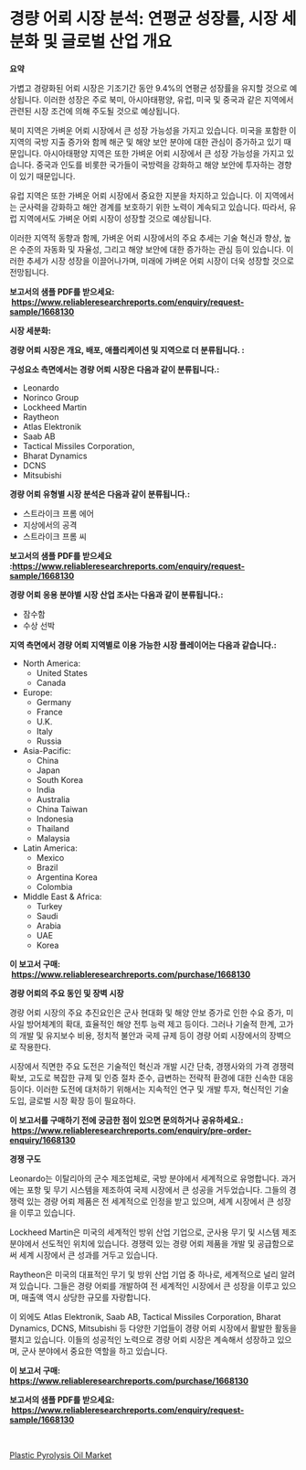 <p><h1>경량 어뢰 시장 분석: 연평균 성장률, 시장 세분화 및 글로벌 산업 개요</h1></p><p><strong>요약</strong></p>
<p><p>가볍고 경량화된 어뢰 시장은 기조기간 동안 9.4%의 연평균 성장률을 유지할 것으로 예상됩니다. 이러한 성장은 주로 북미, 아시아태평양, 유럽, 미국 및 중국과 같은 지역에서 관련된 시장 조건에 의해 주도될 것으로 예상됩니다.</p><p>북미 지역은 가벼운 어뢰 시장에서 큰 성장 가능성을 가지고 있습니다. 미국을 포함한 이 지역의 국방 지출 증가와 함께 해군 및 해양 보안 분야에 대한 관심이 증가하고 있기 때문입니다. 아시아태평양 지역은 또한 가벼운 어뢰 시장에서 큰 성장 가능성을 가지고 있습니다. 중국과 인도를 비롯한 국가들이 국방력을 강화하고 해양 보안에 투자하는 경향이 있기 때문입니다.</p><p>유럽 지역은 또한 가벼운 어뢰 시장에서 중요한 지분을 차지하고 있습니다. 이 지역에서는 군사력을 강화하고 해안 경계를 보호하기 위한 노력이 계속되고 있습니다. 따라서, 유럽 지역에서도 가벼운 어뢰 시장이 성장할 것으로 예상됩니다.</p><p>이러한 지역적 동향과 함께, 가벼운 어뢰 시장에서의 주요 추세는 기술 혁신과 향상, 높은 수준의 자동화 및 자율성, 그리고 해양 보안에 대한 증가하는 관심 등이 있습니다. 이러한 추세가 시장 성장을 이끌어나가며, 미래에 가벼운 어뢰 시장이 더욱 성장할 것으로 전망됩니다.</p></p>
<p><strong>보고서의 샘플 PDF를 받으세요: &nbsp;<a href="https://www.reliableresearchreports.com/enquiry/request-sample/1668130">https://www.reliableresearchreports.com/enquiry/request-sample/1668130</a></strong></p>
<p><strong>시장 세분화:</strong></p>
<p><strong> 경량 어뢰 시장은 개요, 배포, 애플리케이션 및 지역으로 더 분류됩니다. :</strong></p>
<p><strong>구성요소 측면에서는 경량 어뢰 시장은 다음과 같이 분류됩니다.:</strong></p>
<p><ul><li>Leonardo</li><li>Norinco Group</li><li>Lockheed Martin</li><li>Raytheon</li><li>Atlas Elektronik</li><li>Saab AB</li><li>Tactical Missiles Corporation,</li><li>Bharat Dynamics</li><li>DCNS</li><li>Mitsubishi</li></ul></p>
<p><strong> 경량 어뢰 유형별 시장 분석은 다음과 같이 분류됩니다.:</strong></p>
<p><ul><li>스트라이크 프롬 에어</li><li>지상에서의 공격</li><li>스트라이크 프롬 씨</li></ul></p>
<p><strong>보고서의 샘플 PDF를 받으세요 :<a href="https://www.reliableresearchreports.com/enquiry/request-sample/1668130">https://www.reliableresearchreports.com/enquiry/request-sample/1668130</a></strong></p>
<p><strong> 경량 어뢰 응용 분야별 시장 산업 조사는 다음과 같이 분류됩니다.:</strong></p>
<p><ul><li>잠수함</li><li>수상 선박</li></ul></p>
<p><strong>지역 측면에서 경량 어뢰 지역별로 이용 가능한 시장 플레이어는 다음과 같습니다.:</strong></p>
<p><ul>
    <li>
        North America:
        <ul>
            <li>United States</li>
            <li>Canada</li>
        </ul>
    </li>
    <li>
        Europe:
        <ul>
            <li>Germany</li>
            <li>France</li>
            <li>U.K.</li>
            <li>Italy</li>
            <li>Russia</li>
        </ul>
    </li>
    <li>
        Asia-Pacific:
        <ul>
            <li>China</li>
            <li>Japan</li>
            <li>South Korea</li>
            <li>India</li>
            <li>Australia</li>
            <li>China Taiwan</li>
            <li>Indonesia</li>
            <li>Thailand</li>
            <li>Malaysia</li>
        </ul>
    </li>
    <li>
        Latin America:
        <ul>
            <li>Mexico</li>
            <li>Brazil</li>
            <li>Argentina Korea</li>
            <li>Colombia</li>
        </ul>
    </li>
    <li>
        Middle East & Africa:
        <ul>
            <li>Turkey</li>
            <li>Saudi</li>
            <li>Arabia</li>
            <li>UAE</li>
            <li>Korea</li>
        </ul>
    </li>
    </ul></p>
<p><strong>이 보고서 구매: &nbsp;<a href="https://www.reliableresearchreports.com/purchase/1668130">https://www.reliableresearchreports.com/purchase/1668130</a></strong></p>
<p><strong>경량 어뢰의 주요 동인 및 장벽 시장</strong></p>
<p><p>경량 어뢰 시장의 주요 추진요인은 군사 현대화 및 해양 안보 증가로 인한 수요 증가, 미사일 방어체계의 확대, 효율적인 해양 전투 능력 제고 등이다. 그러나 기술적 한계, 고가의 개발 및 유지보수 비용, 정치적 불안과 국제 규제 등이 경량 어뢰 시장에서의 장벽으로 작용한다.</p><p>시장에서 직면한 주요 도전은 기술적인 혁신과 개발 시간 단축, 경쟁사와의 가격 경쟁력 확보, 고도로 복잡한 규제 및 인증 절차 준수, 급변하는 전략적 환경에 대한 신속한 대응 등이다. 이러한 도전에 대처하기 위해서는 지속적인 연구 및 개발 투자, 혁신적인 기술 도입, 글로벌 시장 확장 등이 필요하다.</p></p>
<p><strong>이 보고서를 구매하기 전에 궁금한 점이 있으면 문의하거나 공유하세요.: &nbsp;<a href="https://www.reliableresearchreports.com/enquiry/pre-order-enquiry/1668130">https://www.reliableresearchreports.com/enquiry/pre-order-enquiry/1668130</a></strong></p>
<p><strong>경쟁 구도</strong></p>
<p><p>Leonardo는 이탈리아의 군수 제조업체로, 국방 분야에서 세계적으로 유명합니다. 과거에는 포항 및 무기 시스템을 제조하여 국제 시장에서 큰 성공을 거두었습니다. 그들의 경쟁력 있는 경량 어뢰 제품은 전 세계적으로 인정을 받고 있으며, 세계 시장에서 큰 성장을 이루고 있습니다.</p><p>Lockheed Martin은 미국의 세계적인 방위 산업 기업으로, 군사용 무기 및 시스템 제조 분야에서 선도적인 위치에 있습니다. 경쟁력 있는 경량 어뢰 제품을 개발 및 공급함으로써 세계 시장에서 큰 성과를 거두고 있습니다.</p><p>Raytheon은 미국의 대표적인 무기 및 방위 산업 기업 중 하나로, 세계적으로 널리 알려져 있습니다. 그들은 경량 어뢰를 개발하여 전 세계적인 시장에서 큰 성장을 이루고 있으며, 매출액 역시 상당한 규모를 자랑합니다.</p><p>이 외에도 Atlas Elektronik, Saab AB, Tactical Missiles Corporation, Bharat Dynamics, DCNS, Mitsubishi 등 다양한 기업들이 경량 어뢰 시장에서 활발한 활동을 펼치고 있습니다. 이들의 성공적인 노력으로 경량 어뢰 시장은 계속해서 성장하고 있으며, 군사 분야에서 중요한 역할을 하고 있습니다.</p></p>
<p><strong>이 보고서 구매: &nbsp; <a href="https://www.reliableresearchreports.com/purchase/1668130">https://www.reliableresearchreports.com/purchase/1668130</a></strong></p>
<p><strong>보고서의 샘플 PDF를 받으세요: &nbsp;<a href="https://www.reliableresearchreports.com/enquiry/request-sample/1668130">https://www.reliableresearchreports.com/enquiry/request-sample/1668130</a></strong><strong></strong></p>
<p>&nbsp;</p>
<p><p><a href="https://nifty-kite-d51.notion.site/Plastic-Pyrolysis-Oil-Market-Size-Market-Share-and-Global-Market-Analysis-Report-2024-2031-6f9151ebd320479b9dbae0bd74792f9d">Plastic Pyrolysis Oil Market</a></p></p>